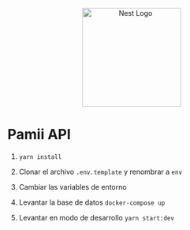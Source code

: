<p align="center">
  <a href="http://nestjs.com/" target="blank"><img src="https://nestjs.com/img/logo-small.svg" width="200" alt="Nest Logo" /></a>
</p>


# Pamii API

1. ```yarn install```
2. Clonar el archivo ```.env.template``` y renombrar a ```env```

3. Cambiar las variables de entorno
4. Levantar la base de datos
```docker-compose up```
5. Levantar en modo de desarrollo ```yarn start:dev```

